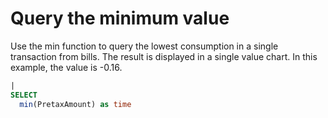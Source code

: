 # Query the minimum value

Use
the min function to query the lowest consumption in a single transaction from bills.
The result is displayed in a single value chart. In this example, the value is -0.16.

```SQL
|
SELECT
  min(PretaxAmount) as time
```
